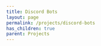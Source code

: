 ```yaml
---
title: Discord Bots
layout: page
permalink: /projects/discord-bots
has_children: true
parent: Projects
---
```

